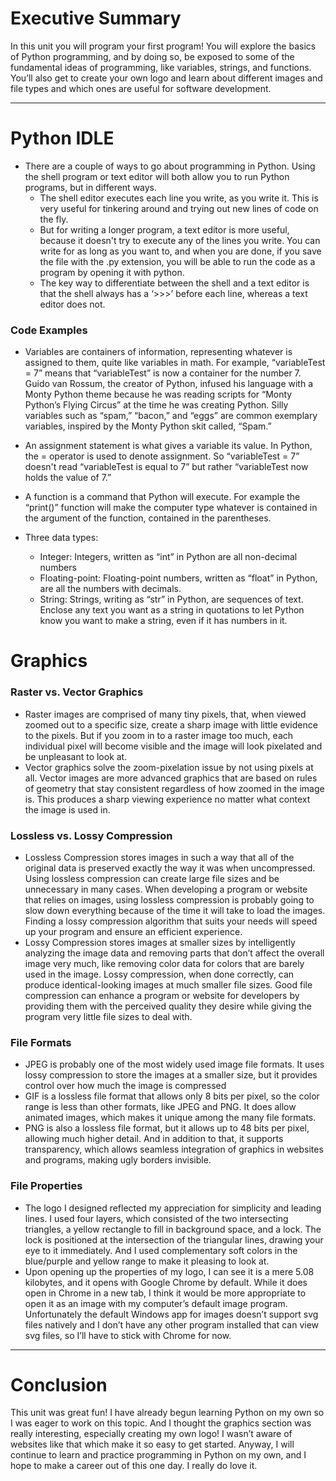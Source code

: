 # Executive Summary #
In this unit you will program your first program! You will explore the basics of Python programming, and by doing so, be exposed to some of the fundamental ideas of programming, like variables, strings, and functions. You’ll also get to create your own logo and learn about different images and file types and which ones are useful for software development.
***
# Python IDLE #

* There are a couple of ways to go about programming in Python. Using the shell program or text editor will both allow you to run Python programs, but in different ways. 
	* The shell editor executes each line you write, as you write it. This is very useful for tinkering around and trying out new lines of code on the fly. 
  * But for writing a longer program, a text editor is more useful, because it doesn't try to execute any of the lines you write. You can write for as long as you want to, and when you are done, if you save the file with the .py extension, you will be able to run the code as a program by opening it with python. 
  * The key way to differentiate between the shell and a text editor is that the shell always has a ‘>>>’ before each line, whereas a text editor does not.

### Code Examples  ###
* Variables are containers of information, representing whatever is assigned to them, quite like variables in math. For example, “variableTest = 7” means that “variableTest” is now a container for the number 7. Guido van Rossum, the creator of Python, infused his language with a Monty Python theme because he was reading scripts for “Monty Python’s Flying Circus” at the time he was creating Python. Silly variables such as “spam,” “bacon,” and “eggs” are common exemplary variables, inspired by the Monty Python skit called, “Spam.” 

* An assignment statement is what gives a variable its value. In Python, the = operator is used to denote assignment. So “variableTest = 7” doesn't read “variableTest is equal to 7” but rather “variableTest now holds the value of 7.”

* A function is a command that Python will execute. For example the “print()” function will make the computer type whatever is contained in the argument of the function, contained in the parentheses.
* Three data types:
  * Integer: Integers, written as “int” in Python are all non-decimal numbers
  * Floating-point: Floating-point numbers, written as “float” in Python, are all the numbers with decimals.
  * String: Strings, writing as “str” in Python, are sequences of text. Enclose any text you want as a string in quotations to let Python know you want to make a string, even if it has numbers in it.

# Graphics #
 
### Raster vs. Vector Graphics ###
* Raster images are comprised of many tiny pixels, that, when viewed zoomed out to a specific size, create a sharp image with little evidence to the pixels. But if you zoom in to a raster image too much, each individual pixel will become visible and the image will look pixelated and be unpleasant to look at.
* Vector graphics solve the zoom-pixelation issue by not using pixels at all. Vector images are more advanced graphics that are based on rules of geometry that stay consistent regardless of how zoomed in the image is. This produces a sharp viewing experience no matter what context the image is used in.
 
### Lossless vs. Lossy Compression ###
* Lossless Compression stores images in such a way that all of the original data is preserved exactly the way it was when uncompressed. Using lossless compression can create large file sizes and be unnecessary in many cases. When developing a program or website that relies on images, using lossless compression is probably going to slow down everything because of the time it will take to load the images. Finding a lossy compression algorithm that suits your needs will speed up your program and ensure an efficient experience.
* Lossy Compression stores images at smaller sizes by intelligently analyzing the image data and removing parts that don’t affect the overall image very much, like removing color data for colors that are barely used in the image. Lossy compression, when done correctly, can produce identical-looking images at much smaller file sizes. Good file compression can enhance a program or website for developers by providing them with the perceived quality they desire while giving the program very little file sizes to deal with.
 
### File Formats ###
* JPEG is probably one of the most widely used image file formats. It uses lossy compression to store the images at a smaller size, but it provides control over how much the image is compressed
* GIF is a lossless file format that allows only 8 bits per pixel, so the color range is less than other formats, like JPEG and PNG. It does allow animated images, which makes it unique among the many file formats.
* PNG is also a lossless file format, but it allows up to 48 bits per pixel, allowing much higher detail. And in addition to that, it supports transparency, which allows seamless integration of graphics in websites and programs, making ugly borders invisible.
 
### File Properties ###
* The logo I designed reflected my appreciation for simplicity and leading lines. I used four layers, which consisted of the two intersecting triangles, a yellow rectangle to fill in background space, and a lock. The lock is positioned at the intersection of the triangular lines, drawing your eye to it immediately. And I used complementary soft colors in the blue/purple and yellow range to make it pleasing to look at.
* Upon opening up the properties of my logo, I can see it is a mere 5.08 kilobytes, and it opens with Google Chrome by default. While it does open in Chrome in a new tab, I think it would be more appropriate to open it as an image with my computer’s default image program. Unfortunately the default Windows app for images doesn’t support svg files natively and I don’t have any other program installed that can view svg files, so I’ll have to stick with Chrome for now.

***
# Conclusion #

This unit was great fun! I have already begun learning Python on my own so I was eager to work on this topic. And I thought the graphics section was really interesting, especially creating my own logo! I wasn’t aware of websites like that which make it so easy to get started. Anyway,  I will continue to learn and practice programming in Python on my own, and I hope to make a career out of this one day. I really do love it.


